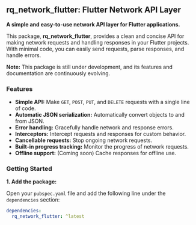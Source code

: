 ## rq_network_flutter: Flutter Network API Layer

**A simple and easy-to-use network API layer for Flutter applications.**

This package, **rq_network_flutter**, provides a clean and concise API for making network requests and handling responses in your Flutter projects. With minimal code, you can easily send requests, parse responses, and handle errors.

**Note:** This package is still under development, and its features and documentation are continuously evolving.


### Features


* **Simple API:** Make `GET`, `POST`, `PUT`, and `DELETE` requests with a single line of code.
* **Automatic JSON serialization:** Automatically convert objects to and from JSON.
* **Error handling:** Gracefully handle network and response errors.
* **Interceptors:** Intercept requests and responses for custom behavior.
* **Cancellable requests:** Stop ongoing network requests.
* **Built-in progress tracking:** Monitor the progress of network requests.
* **Offline support:** (Coming soon) Cache responses for offline use.


### Getting Started


**1. Add the package:**

Open your `pubspec.yaml` file and add the following line under the `dependencies` section:

```yaml
dependencies:
  rq_network_flutter: ^latest
